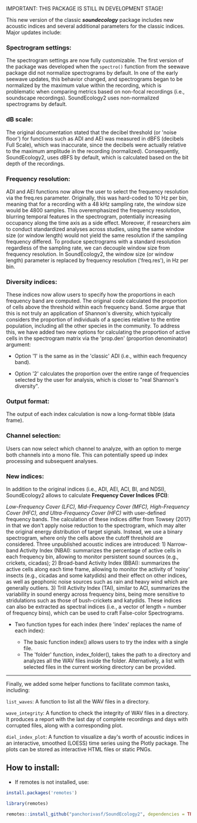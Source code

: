 IMPORTANT: THIS PACKAGE IS STILL IN DEVELOPMENT STAGE!

This new version of the classic ***soundecology*** package includes new acoustic indices and several additional parameters for the classic indices.
Major updates include:

### Spectrogram settings: 

The spectrogram settings are now fully customizable. The first version of the package was developed when the `spectro()` function from the seewave package did not normalize spectrograms by default. In one of the early seewave updates, this behavior changed, and spectrograms began to be normalized by the maximum value within the recording, which is problematic when comparing metrics based on non-focal recordings (i.e., soundscape recordings). SoundEcology2 uses non-normalized spectrograms by default. 

### dB scale: 

The original documentation stated that the decibel threshold (or 'noise floor') for functions such as ADI and AEI was measured in dBFS (decibels Full Scale), which was inaccurate, since the decibels were actually relative to the maximum amplitude in the recording (normalized). Consequently, SoundEcology2, uses dBFS by default, which is calculated based on the bit depth of the recordings.


### Frequency resolution: 

ADI and AEI functions now allow the user to select the frequency resolution via the freq.res parameter. Originally, this was hard-coded to 10 Hz per bin, meaning that for a recording with a 48 kHz sampling rate, the window size would be 4800 samples. This overemphasized the frequency resolution, blurring temporal features in the spectrogram, potentially increasing occupancy along the time axis as a side effect. Moreover, if researchers aim to conduct standardized analyses across studies, using the same window size (or window length) would not yield the same resolution if the sampling frequency differed. To produce spectrograms with a standard resolution regardless of the sampling rate, we can decouple window size from frequency resolution. In SoundEcology2, the window size (or window length) parameter is replaced by frequency resolution ('freq.res'), in Hz per bin. 

### Diversity indices: 
These indices now allow users to specify how the proportions in each frequency band are computed. The original code calculated the proportion of cells above the threshold within each frequency band. Some argue that this is not truly an application of Shannon's diversity, which typically considers the proportion of individuals of a species relative to the entire population, including all the other species in the community. To address this, we have added two new options for calculating the proportion of active cells in the spectrogram matrix via the 'prop.den' (proportion denominator) argument:


- Option '1' is the same as in the 'classic' ADI (i.e., within each frequency band). 

- Option '2' calculates the proportion over the entire range of frequencies selected by the user for analysis, which is closer to "real Shannon's diversity".


### Output format: 

The output of each index calculation is now a long-format tibble (data frame).

### Channel selection: 

Users can now select which channel to analyze, with an option to merge both channels into a mono file. This can potentially speed up index processing and subsequent analyses.

### New indices: 

In addition to the original indices (i.e., ADI, AEI, ACI, BI, and NDSI), SoundEcology2 allows to calculate **Frequency Cover Indices (FCI)**: 

*Low-Frequency Cover (LFC), Mid-Frequency Cover (MFC), High-Frequency Cover (HFC), and Ultra-Frequency Cover (HFC)* with user-defined frequency bands. The calculation of these indices differ from Towsey (2017) in that we don't apply noise reduction to the spectrogram, which may alter the original energy distribution of target signals. Instead, we use a binary spectrogram, where only the cells above the cutoff threshold are considered. Three unpublished acoustic indices are introduced: 1) Narrow-band Activity Index (NBAI): summarizes the percentage of active cells in each frequency bin, allowing to monitor persistent sound sources (e.g., crickets, cicadas); 2) Broad-band Activity Index (BBAI): summarizes the active cells along each time frame, allowing to monitor the activity of 'noisy' insects (e.g., cicadas and some katydids) and their effect on other indices, as well as geophonic noise sources such as rain and heavy wind which are generally outliers. 3) Trill Activity Index (TAI), similar to ACI, summarizes the variability in sound energy across frequency bins, being more sensitive to stridulations such as those of bush-crickets and katydids. These indices can also be extracted as spectral indices (i.e., a vector of length = number of frequency bins), which can be used to craft False-color Spectrograms. 

- Two function types for each index (here 'index' replaces the name of each index):

    - The basic function index() allows users to try the index with a single file.
    - The 'folder' function, index_folder(), takes the path to a directory and analyzes all the WAV files inside the folder. Alternatively, a list with selected files in the current working directory can be provided.

--- 
Finally, we added some helper functions to facilitate common tasks, including:

`list_waves`: A function to list all the WAV files in a directory.

`wave_integrity`: A function to check the integrity of WAV files in a directory. It produces a report with the last day of complete recordings and days with corrupted files, along with a corresponding plot.

`diel_index_plot`: A function to visualize a day's worth of acoustic indices in an interactive, smoothed (LOESS) time series using the Plotly package. The plots can be stored as interactive HTML files or static PNGs.

## How to install:

- If remotes is not installed, use: 
```r
install.packages('remotes')
```

```r
library(remotes)

remotes::install_github("panchorivasf/SoundEcology2", dependencies = TRUE)
```
